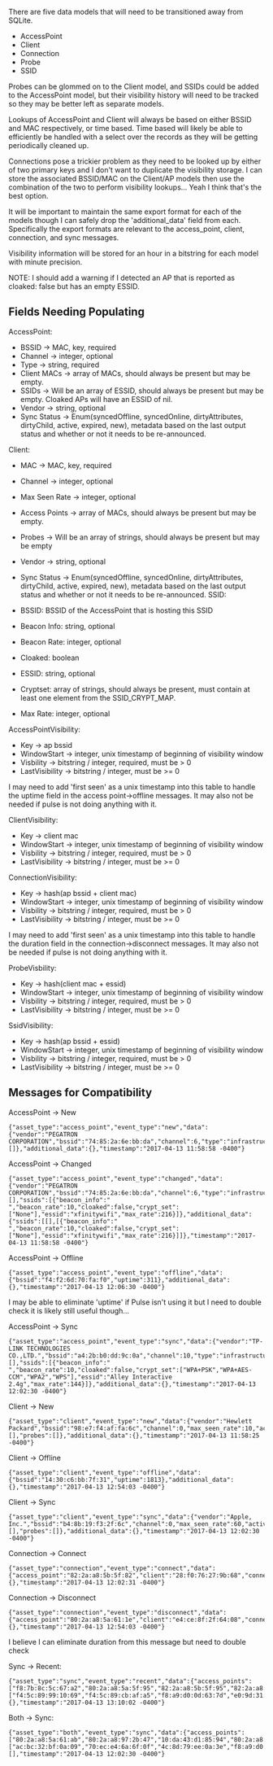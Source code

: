 There are five data models that will need to be transitioned away from SQLite.

* AccessPoint
* Client
* Connection
* Probe
* SSID

Probes can be glommed on to the Client model, and SSIDs could be added to the
AccessPoint model, but their visibility history will need to be tracked so they
may be better left as separate models.

Lookups of AccessPoint and Client will always be based on either BSSID and MAC
respectively, or time based. Time based will likely be able to efficiently be
handled with a select over the records as they will be getting periodically
cleaned up.

Connections pose a trickier problem as they need to be looked up by either of
two primary keys and I don't want to duplicate the visibility storage. I can
store the associated BSSID/MAC on the Client/AP models then use the combination
of the two to perform visibility lookups... Yeah I think that's the best
option.

It will be important to maintain the same export format for each of the models
though I can safely drop the 'additional_data' field from each. Specifically
the export formats are relevant to the access_point, client, connection, and
sync messages.

Visibility information will be stored for an hour in a bitstring for each model
with minute precision.

NOTE: I should add a warning if I detected an AP that is reported as cloaked:
false but has an empty ESSID.

## Fields Needing Populating

AccessPoint:

* BSSID -> MAC, key, required
* Channel -> integer, optional
* Type -> string, required
* Client MACs -> array of MACs, should always be present but may be empty.
* SSIDs -> Will be an array of ESSID, should always be present but may be
  empty. Cloaked APs will have an ESSID of nil.
* Vendor -> string, optional
* Sync Status -> Enum(syncedOffline, syncedOnline, dirtyAttributes,
  dirtyChild, active, expired, new), metadata based on the last output status
  and whether or not it needs to be re-announced.

Client:

* MAC -> MAC, key, required
* Channel -> integer, optional
* Max Seen Rate -> integer, optional
* Access Points -> array of MACs, should always be present but may be empty.
* Probes -> Will be an array of strings, should always be present but may be
  empty
* Vendor -> string, optional
* Sync Status -> Enum(syncedOffline, syncedOnline, dirtyAttributes,
  dirtyChild, active, expired, new), metadata based on the last output status
  and whether or not it needs to be re-announced.
SSID:

* BSSID: BSSID of the AccessPoint that is hosting this SSID
* Beacon Info: string, optional
* Beacon Rate: integer, optional
* Cloaked: boolean
* ESSID: string, optional
* Cryptset: array of strings, should always be present, must contain at least
  one element from the SSID_CRYPT_MAP.
* Max Rate: integer, optional

AccessPointVisibility:

* Key -> ap bssid
* WindowStart -> integer, unix timestamp of beginning of visibility window
* Visbility -> bitstring / integer, required, must be > 0
* LastVisibility -> bitstring / integer, must be >= 0

I may need to add 'first seen' as a unix timestamp into this table to handle
the uptime field in the access point->offline messages. It may also not be
needed if pulse is not doing anything with it.

ClientVisibility:

* Key -> client mac
* WindowStart -> integer, unix timestamp of beginning of visibility window
* Visbility -> bitstring / integer, required, must be > 0
* LastVisibility -> bitstring / integer, must be >= 0

ConnectionVisibility:

* Key -> hash(ap bssid + client mac)
* WindowStart -> integer, unix timestamp of beginning of visibility window
* Visbility -> bitstring / integer, required, must be > 0
* LastVisibility -> bitstring / integer, must be >= 0

I may need to add 'first seen' as a unix timestamp into this table to handle
the duration field in the connection->disconnect messages. It may also not be
needed if pulse is not doing anything with it.

ProbeVisbility:

* Key -> hash(client mac + essid)
* WindowStart -> integer, unix timestamp of beginning of visibility window
* Visbility -> bitstring / integer, required, must be > 0
* LastVisibility -> bitstring / integer, must be >= 0

SsidVisibility:

* Key -> hash(ap bssid + essid)
* WindowStart -> integer, unix timestamp of beginning of visibility window
* Visbility -> bitstring / integer, required, must be > 0
* LastVisibility -> bitstring / integer, must be >= 0

## Messages for Compatibility

AccessPoint -> New

```
{"asset_type":"access_point","event_type":"new","data":{"vendor":"PEGATRON CORPORATION","bssid":"74:85:2a:6e:bb:da","channel":6,"type":"infrastructure","active":true,"connected_clients":[]},"additional_data":{},"timestamp":"2017-04-13 11:58:58 -0400"}
```

AccessPoint -> Changed

```
{"asset_type":"access_point","event_type":"changed","data":{"vendor":"PEGATRON CORPORATION","bssid":"74:85:2a:6e:bb:da","channel":6,"type":"infrastructure","active":true,"connected_clients":[],"ssids":[{"beacon_info":" ","beacon_rate":10,"cloaked":false,"crypt_set":["None"],"essid":"xfinitywifi","max_rate":216}]},"additional_data":{"ssids":[[],[{"beacon_info":" ","beacon_rate":10,"cloaked":false,"crypt_set":["None"],"essid":"xfinitywifi","max_rate":216}]]},"timestamp":"2017-04-13 11:58:58 -0400"}
```

AccessPoint -> Offline

```
{"asset_type":"access_point","event_type":"offline","data":{"bssid":"f4:f2:6d:70:fa:f0","uptime":311},"additional_data":{},"timestamp":"2017-04-13 12:06:30 -0400"}
```

I may be able to eliminate 'uptime' if Pulse isn't using it but I need to
double check it is likely still useful though...

AccessPoint -> Sync

```
{"asset_type":"access_point","event_type":"sync","data":{"vendor":"TP-LINK TECHNOLOGIES CO.,LTD.","bssid":"a4:2b:b0:dd:9c:0a","channel":10,"type":"infrastructure","active":true,"connected_clients":[],"ssids":[{"beacon_info":" ","beacon_rate":10,"cloaked":false,"crypt_set":["WPA+PSK","WPA+AES-CCM","WPA2","WPS"],"essid":"Alley Interactive 2.4g","max_rate":144}]},"additional_data":{},"timestamp":"2017-04-13 12:02:30 -0400"}
```

Client -> New

```
{"asset_type":"client","event_type":"new","data":{"vendor":"Hewlett Packard","bssid":"98:e7:f4:af:fa:6c","channel":0,"max_seen_rate":10,"active":true,"connected_access_points":[],"probes":[]},"additional_data":{},"timestamp":"2017-04-13 11:58:25 -0400"}
```

Client -> Offline

```
{"asset_type":"client","event_type":"offline","data":{"bssid":"14:30:c6:bb:7f:31","uptime":1813},"additional_data":{},"timestamp":"2017-04-13 12:54:03 -0400"}
```

Client -> Sync

```
{"asset_type":"client","event_type":"sync","data":{"vendor":"Apple, Inc.","bssid":"b4:8b:19:f3:2f:6c","channel":0,"max_seen_rate":60,"active":true,"connected_access_points":[],"probes":[]},"additional_data":{},"timestamp":"2017-04-13 12:02:30 -0400"}
```

Connection -> Connect

```
{"asset_type":"connection","event_type":"connect","data":{"access_point":"82:2a:a8:5b:5f:82","client":"28:f0:76:27:9b:68","connected":true},"additional_data":{},"timestamp":"2017-04-13 12:02:31 -0400"}
```

Connection -> Disconnect

```
{"asset_type":"connection","event_type":"disconnect","data":{"access_point":"80:2a:a8:5a:61:1e","client":"e4:ce:8f:2f:64:08","connected":false,"duration":1823},"additional_data":{},"timestamp":"2017-04-13 12:54:03 -0400"}
```

I believe I can eliminate duration from this message but need to double check

Sync -> Recent:

```
{"asset_type":"sync","event_type":"recent","data":{"access_points":["f8:7b:8c:5c:67:a2","80:2a:a8:5a:5f:95","82:2a:a8:5b:5f:95","82:2a:a8:5b:61:ab","82:2a:a8:5b:5f:82","82:2a:a8:5b:60:c7","20:c9:d0:1a:ad:ea","82:2a:a8:98:2b:47","a4:2b:b0:dd:9c:09","46:d9:e7:fb:6c:c9","56:d9:e7:fb:6c:c9","f8:7b:8c:5c:67:a3","74:85:2a:6e:a6:32","82:2a:a8:5b:61:1e","82:2a:a8:5b:63:e1","60:33:4b:e3:d8:1c","74:85:2a:6e:a6:30","80:2a:a8:41:3f:20","44:d9:e7:fa:6c:c9","80:2a:a8:5a:63:e1","46:d9:e7:fa:6c:c9","80:2a:a8:5a:5f:82","20:c9:d0:1a:ad:e9","74:85:2a:6e:a6:28","80:2a:a8:5a:61:ab","80:2a:a8:5a:60:c7","80:2a:a8:5a:5f:81","80:2a:a8:97:2b:47","60:e3:27:f2:3c:ff","80:2a:a8:5a:61:1e","74:85:2a:6e:a6:31","60:33:4b:e3:d8:1b","04:a1:51:5c:f1:07","98:e7:f4:af:fa:6d","80:2a:a8:5a:5f:42","9a:dc:96:38:a4:35","f0:9f:c2:24:de:5b","00:18:0a:34:f5:ba","74:85:2a:6e:a6:2b","10:da:43:d1:85:94","d8:9d:67:e4:02:7c","74:85:2a:6e:a6:2a","50:65:f3:04:5a:05","20:25:64:60:a4:da","f2:9f:c2:24:de:5b","88:dc:96:38:a4:35","a4:2b:b0:dd:9c:0a"],"clients":["f4:5c:89:99:10:69","f4:5c:89:cb:af:a5","f8:a9:d0:0d:63:7d","e0:9d:31:0c:78:90","00:18:0a:34:f5:ba","80:d2:1d:28:e3:d8","78:31:c1:cf:79:c4","ac:bc:32:bf:0a:09","18:cf:5e:43:6e:4a","4c:8d:79:ee:0a:3e","98:01:a7:a0:76:71","e4:ce:8f:2f:64:08","98:5a:eb:8d:8c:58","68:db:ca:c9:d1:4c","44:85:00:6e:40:d3","7c:04:d0:cb:25:bc","14:10:9f:db:95:59","c8:69:cd:b9:cc:30","28:f0:76:27:9b:68","64:bc:0c:47:97:e7","6c:76:60:3c:19:50","98:e7:f4:af:fa:6c","1c:99:4c:ad:44:9b","34:02:86:0f:13:c4","b8:76:3f:0d:86:ff","30:8c:fb:da:48:66","60:03:08:94:95:36","88:63:df:90:1a:c9","00:80:92:be:22:27","68:a8:6d:4d:53:98","ac:bc:32:a2:1c:31","94:65:9c:2f:2b:c3","f4:09:d8:db:c9:b8","b8:e8:56:45:18:a6","00:26:08:e5:24:d3","b8:8d:12:05:c9:f4","28:cf:e9:54:ed:f5","a8:5b:78:3a:6b:9d","64:b0:a6:b1:27:dd","b4:8b:19:e1:9c:00","16:26:ad:b0:c0:6f"]},"additional_data":{},"timestamp":"2017-04-13 13:10:02 -0400"}
```

Both -> Sync:

```
{"asset_type":"both","event_type":"sync","data":{"access_points":["80:2a:a8:5a:61:ab","80:2a:a8:97:2b:47","10:da:43:d1:85:94","80:2a:a8:41:3f:20","82:2a:a8:5b:61:ab","82:2a:a8:5b:60:c7","82:2a:a8:5b:5f:95","82:2a:a8:5b:5f:82","20:c9:d0:1a:ad:ea","82:2a:a8:98:2b:47","a4:2b:b0:dd:9c:09","46:d9:e7:fb:6c:c9","56:d9:e7:fb:6c:c9","f8:7b:8c:5c:67:a3","60:33:4b:e3:d8:1c","74:85:2a:6e:a6:30","82:2a:a8:5b:61:1e","82:2a:a8:5b:63:e1","74:85:2a:6e:a6:31","46:d9:e7:fa:6c:c9","80:2a:a8:5a:5f:82","44:d9:e7:fa:6c:c9","80:2a:a8:5a:63:e1","f8:7b:8c:5c:67:a2","80:2a:a8:5a:60:c7","74:85:2a:6e:a6:28","74:85:2a:6e:a6:32","80:2a:a8:5a:61:1e","80:2a:a8:5a:5f:81","04:a1:51:5c:f1:07","60:e3:27:f2:3c:ff","60:33:4b:e3:d8:1b","20:c9:d0:1a:ad:e9","80:2a:a8:5a:5f:95","d8:9d:67:e4:02:7c","f4:f2:6d:70:fa:f0","f0:9f:c2:24:de:5b","74:85:2a:6e:bb:db","70:5a:0f:6a:54:ad","f2:9f:c2:24:de:5b","74:85:2a:6e:bb:da","00:18:0a:34:f5:ba","a4:2b:b0:dd:9c:0a","20:25:64:60:a4:da","50:65:f3:04:5a:05","74:85:2a:6e:a6:2a"],"clients":["ac:bc:32:bf:0a:09","70:ec:e4:6a:6f:0f","4c:8d:79:ee:0a:3e","f8:a9:d0:0d:63:7d","e0:9d:31:0c:78:90","b8:76:3f:0d:86:ff","f4:31:c3:7f:d1:37","80:d2:1d:28:e3:d8","78:31:c1:cf:79:c4","e4:ce:8f:2f:64:08","12:46:92:f6:6f:68","f4:5c:89:cb:af:a5","80:e6:50:1c:f9:48","6c:76:60:3c:19:50","68:db:ca:c9:d1:4c","98:5a:eb:8d:8c:58","18:cf:5e:43:6e:4a","44:85:00:6e:40:d3","64:bc:0c:47:97:e7","e6:65:c9:39:77:b8","f4:5c:89:99:10:69","70:5a:0f:6a:54:ad","98:e7:f4:af:fa:6c","3c:77:e6:1a:a1:8b","98:01:a7:a0:76:71","bc:f5:ac:e0:65:47","00:18:0a:34:f5:ba","24:df:6a:15:4b:5d","34:02:86:0f:13:c4","00:80:92:be:22:27","14:10:9f:db:95:59","42:06:a5:c2:7c:47","34:02:86:0f:13:c5","c2:2c:da:83:24:38","d0:a6:37:67:7c:f2","28:f0:76:27:9b:68","94:39:e5:6c:c4:a1","ee:c5:10:eb:cf:37","b4:8b:19:f3:2f:6c"]},"additional_data":[],"timestamp":"2017-04-13 12:02:30 -0400"}
```
